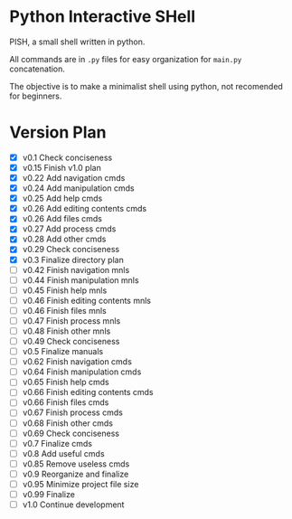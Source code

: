 # Python Interactive SHell

PISH, a small shell written in python.

All commands are in `.py` files for easy organization for `main.py` concatenation.

The objective is to make a minimalist shell using python, not recomended for beginners.

# Version Plan

- [x] v0.1 Check conciseness
- [x] v0.15  Finish v1.0 plan
- [x] v0.22     Add navigation cmds
- [x] v0.24     Add manipulation cmds
- [x] v0.25     Add help cmds
- [x] v0.26         Add editing contents cmds
- [x] v0.26     Add files cmds
- [x] v0.27     Add process cmds
- [x] v0.28     Add other cmds
- [x] v0.29     Check conciseness
- [x] v0.3  Finalize directory plan
- [ ] v0.42     Finish navigation mnls
- [ ] v0.44     Finish manipulation mnls
- [ ] v0.45     Finish help mnls
- [ ] v0.46         Finish editing contents mnls
- [ ] v0.46     Finish files mnls
- [ ] v0.47     Finish process mnls
- [ ] v0.48     Finish other mnls
- [ ] v0.49     Check conciseness
- [ ] v0.5  Finalize manuals
- [ ] v0.62     Finish navigation cmds
- [ ] v0.64     Finish manipulation cmds
- [ ] v0.65     Finish help cmds
- [ ] v0.66         Finish editing contents cmds
- [ ] v0.66     Finish files cmds
- [ ] v0.67     Finish process cmds
- [ ] v0.68     Finish other cmds
- [ ] v0.69     Check conciseness
- [ ] v0.7  Finalize cmds
- [ ] v0.8  Add useful cmds
- [ ] v0.85 Remove useless cmds
- [ ] v0.9  Reorganize and finalize
- [ ] v0.95 Minimize project file size
- [ ] v0.99 Finalize
- [ ] v1.0  Continue development